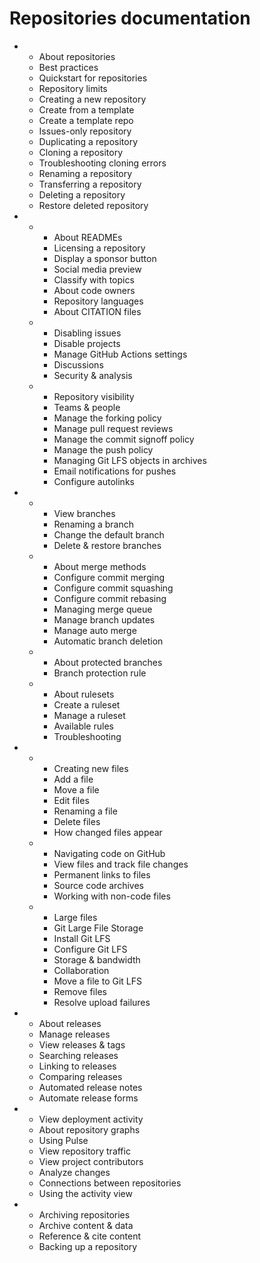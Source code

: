 # Repositories documentation

*
  * About repositories
  * Best practices
  * Quickstart for repositories
  * Repository limits
  * Creating a new repository
  * Create from a template
  * Create a template repo
  * Issues-only repository
  * Duplicating a repository
  * Cloning a repository
  * Troubleshooting cloning errors
  * Renaming a repository
  * Transferring a repository
  * Deleting a repository
  * Restore deleted repository
*
  *
    * About READMEs
    * Licensing a repository
    * Display a sponsor button
    * Social media preview
    * Classify with topics
    * About code owners
    * Repository languages
    * About CITATION files
  *
    * Disabling issues
    * Disable projects
    * Manage GitHub Actions settings
    * Discussions
    * Security & analysis
  *
    * Repository visibility
    * Teams & people
    * Manage the forking policy
    * Manage pull request reviews
    * Manage the commit signoff policy
    * Manage the push policy
    * Managing Git LFS objects in archives
    * Email notifications for pushes
    * Configure autolinks
*
  *
    * View branches
    * Renaming a branch
    * Change the default branch
    * Delete & restore branches
  *
    * About merge methods
    * Configure commit merging
    * Configure commit squashing
    * Configure commit rebasing
    * Managing merge queue
    * Manage branch updates
    * Manage auto merge
    * Automatic branch deletion
  *
    * About protected branches
    * Branch protection rule
  *
    * About rulesets
    * Create a ruleset
    * Manage a ruleset
    * Available rules
    * Troubleshooting
*
  *
    * Creating new files
    * Add a file
    * Move a file
    * Edit files
    * Renaming a file
    * Delete files
    * How changed files appear
  *
    * Navigating code on GitHub
    * View files and track file changes
    * Permanent links to files
    * Source code archives
    * Working with non-code files
  *
    * Large files
    * Git Large File Storage
    * Install Git LFS
    * Configure Git LFS
    * Storage & bandwidth
    * Collaboration
    * Move a file to Git LFS
    * Remove files
    * Resolve upload failures
*
  * About releases
  * Manage releases
  * View releases & tags
  * Searching releases
  * Linking to releases
  * Comparing releases
  * Automated release notes
  * Automate release forms
*
  * View deployment activity
  * About repository graphs
  * Using Pulse
  * View repository traffic
  * View project contributors
  * Analyze changes
  * Connections between repositories
  * Using the activity view
*
  * Archiving repositories
  * Archive content & data
  * Reference & cite content
  * Backing up a repository
